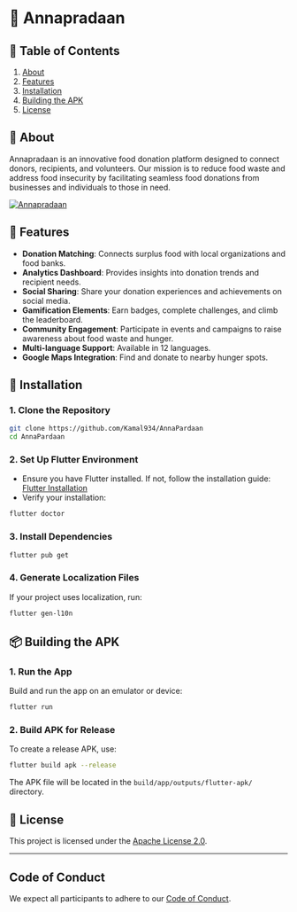 
# 🥘 Annapradaan

## 📖 Table of Contents
1. [About](#about)
2. [Features](#features)
3. [Installation](#installation)
4. [Building the APK](#building-the-apk)
5. [License](#license)

## 🧐 About
Annapradaan is an innovative food donation platform designed to connect donors, recipients, and volunteers. Our mission is to reduce food waste and address food insecurity by facilitating seamless food donations from businesses and individuals to those in need.

[![Annapradaan](https://img.youtube.com/vi/YZE8RA6noig/hqdefault.jpg)](https://www.youtube.com/watch?v=YZE8RA6noig)


## 🌟 Features
- **Donation Matching**: Connects surplus food with local organizations and food banks.
- **Analytics Dashboard**: Provides insights into donation trends and recipient needs.
- **Social Sharing**: Share your donation experiences and achievements on social media.
- **Gamification Elements**: Earn badges, complete challenges, and climb the leaderboard.
- **Community Engagement**: Participate in events and campaigns to raise awareness about food waste and hunger.
- **Multi-language Support**: Available in 12 languages.
- **Google Maps Integration**: Find and donate to nearby hunger spots.

## 🚀 Installation

### 1. Clone the Repository
```bash
git clone https://github.com/Kamal934/AnnaPardaan
cd AnnaPardaan
```

### 2. Set Up Flutter Environment
- Ensure you have Flutter installed. If not, follow the installation guide: [Flutter Installation](https://flutter.dev/docs/get-started/install)
- Verify your installation:
```bash
flutter doctor
```

### 3. Install Dependencies
```bash
flutter pub get
```

### 4. Generate Localization Files
If your project uses localization, run:
```bash
flutter gen-l10n
```

## 📦 Building the APK

### 1. Run the App
Build and run the app on an emulator or device:
```bash
flutter run
```

### 2. Build APK for Release
To create a release APK, use:
```bash
flutter build apk --release
```
The APK file will be located in the `build/app/outputs/flutter-apk/` directory.

## 📜 License
This project is licensed under the [Apache License 2.0](https://www.apache.org/licenses/LICENSE-2.0).

---

## Code of Conduct
We expect all participants to adhere to our [Code of Conduct](CODE_OF_CONDUCT.md).


